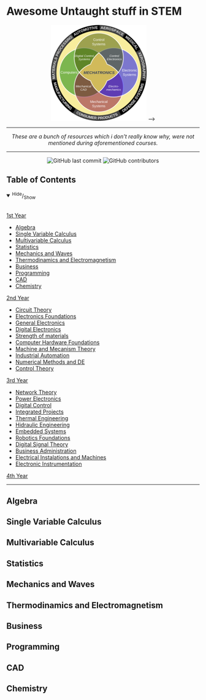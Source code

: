 # Awesome Untaught stuff in STEM
<p align="center">
  <img src="img\1024px-Mecha_workaround.svg.png" width="250" height="250>
</p>

<!-- 
<script src="https://unpkg.com/@lottiefiles/lottie-player@latest/dist/lottie-player.js"></script>
<lottie-player src="https://assets2.lottiefiles.com/packages/lf20_DVSwGQ.json"  background="transparent"  speed="1"  style="width: 300px; height: 300px;"  loop controls autoplay></lottie-player> -->

-------------------
<p style="text-align: center;"> 
<i>These are a bunch of resources which i don't really know why, were not mentioned during aforementioned courses.</i>
</p>

-------------------

<p align="center">
<img alt="GitHub last commit" src="https://img.shields.io/github/last-commit/izanamador/awesome-untaught-stuff-in-STEM?color=blue&style=plastic">
<img alt="GitHub contributors" src="https://img.shields.io/github/contributors/izanamador/awesome-untaught-stuff-in-STEM?color=red&style=plastic">
</p>


<a name="toc"></a>Table of Contents
-------------------
<details open>
  <summary>
    <sup>Hide</sup>/<sub>Show</sub>
    </summary>
    <br/>

[1st Year](#1-year)

  * [Algebra](#algebra)
  * [Single Variable Calculus](#single_variable_calculus)
  * [Multivariable Calculus](#multivariable_calculus)
  * [Statistics](#statics)
  * [Mechanics and Waves](#mechanics_and_waves)
  * [Thermodinamics and Electromagnetism](#thermodinamics_and_electromagnetism)
  * [Business](#business)
  * [Programming](#programming)
  * [CAD](#cad)
  * [Chemistry](#chemistry)

[2nd Year](#2-year)

  * [Circuit Theory](#circuit_theory)
  * [Electronics Foundations](#electronics_foundations)
  * [General Electronics](#general_electronics)
  * [Digital Electronics](#digital_electronics)
  * [Strength of materials](#strenght_of_materiales)
  * [Computer Hardware Foundations](#computer_hardware_foundations)
  * [Machine and Mecanism Theory](#machine_and_mecanism_theory)
  * [Industrial Automation](#industrial_automation)
  * [Numerical Methods and DE](#numerical_methods_and_de)
  * [Control Theory](#control_theory)

[3rd Year](#3-year)

  * [Network Theory](#network_theory)
  * [Power Electronics](#power_electronics)
  * [Digital Control](#digital_control)
  * [Integrated Projects](#integrated_projects)
  * [Thermal Engineering](#thermal_engineering)
  * [Hidraulic Engineering](#hidrauilic_engineering)
  * [Embedded Systems](#embedded_systems)
  * [Robotics Foundations](#robotics_foundations)
  * [Digital Signal Theory](#digital_signal_theory)
  * [Business Administration](#business_administration)
  * [Electrical Instalations and Machines](#electrical_instalations_and_machines)
  * [Electronic Instrumentation](#electronic_instrumentation)
  
[4th Year](#4-year)

</details>


---


## <a name="algebra"></a>Algebra
## <a name="single_variable_calculus"></a>Single Variable Calculus
## <a name="multivariable_calculus"></a>Multivariable Calculus
## <a name="statics"></a>Statistics
## <a name="mechanics_and_waves"></a>Mechanics and Waves
## <a name="thermodinamics_and_electromagnetism"></a>Thermodinamics and Electromagnetism
## <a name="business"></a>Business
## <a name="programming"></a>Programming
## <a name="cad"></a>CAD
## <a name="chemistry"></a>Chemistry


  
  
  
  
  
  
  
  
  
